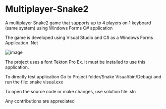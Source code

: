 # Multiplayer-Snake2
A multiplayer Snake2 game that supports up to 4 players on 1 keyboard (same system) using Windows Forms C# application

The game is developed using Visual Studio and C# as a Windows Forms Application .Net

![image](https://user-images.githubusercontent.com/30225287/175099238-0d951227-ed16-447e-a1cb-d17b4aac6aaa.png)


The project uses a font Tekton Pro Ex.
It must be installed to use this application. 

To directly test application
Go to Project folder/Snake Visual/bin/Debug/
and run the file: snake visual.exe

To open the source code or make changes, use solution file .sln

Any contributions are appreciated
